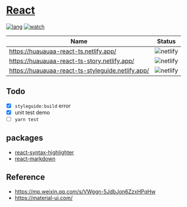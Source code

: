 # [React](https://reactjs.org/)

[![lang](https://shields.io/github/languages/top/Huauauaa/react-ts)](https://github.com/Huauauaa/react-ts)
[![watch](https://shields.io/github/watchers/Huauauaa/react-ts?label=Watch)](https://github.com/Huauauaa/react-ts)

| Name                                              | Status                                                                      |
| ------------------------------------------------- | --------------------------------------------------------------------------- |
| https://huauauaa-react-ts.netlify.app/            | ![netlify](https://shields.io/netlify/189e1175-ce4a-40c2-8680-77ee330a2194) |
| https://huauauaa-react-ts-story.netlify.app/      | ![netlify](https://shields.io/netlify/53df5b22-dca9-4983-a834-170b13519e69) |
| https://huauauaa-react-ts-styleguide.netlify.app/ | ![netlify](https://shields.io/netlify/9df090ca-e869-4dc3-abc6-dd86dc040b39) |

## Todo

- [x] `styleguide:build` error
- [x] unit test demo
- [ ] `yarn test`

## packages

- [react-syntax-highlighter](https://github.com/react-syntax-highlighter/react-syntax-highlighter)
- [react-markdown](https://github.com/remarkjs/react-markdown)

## Reference

- https://mp.weixin.qq.com/s/VWggn-5JdbJon6ZzxHPqHw
- https://material-ui.com/
